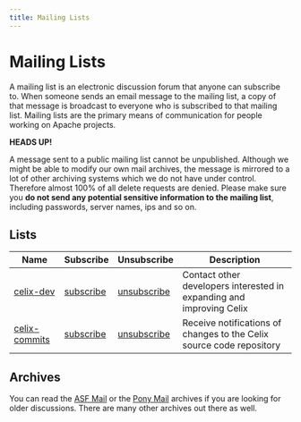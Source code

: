 ```yaml
---
title: Mailing Lists
---
```


# Mailing Lists

A mailing list is an electronic discussion forum that anyone can subscribe to. When someone sends an email message 
to the mailing list, a copy of that message is broadcast to everyone who is subscribed to that mailing list. Mailing 
lists are the primary means of communication for people working on Apache projects.

**HEADS UP!**

<p class="alert alert-primary">A message sent to a public mailing list cannot be unpublished. Although we might be able to modify our own mail archives, 
the message is mirrored to a lot of other archiving systems which we do not have under control. Therefore almost 100% 
of all delete requests are denied. Please make sure you <strong>do not send any potential sensitive information to the mailing list</strong>,
including passwords, server names, ips and so on.</p>

## Lists

| Name | Subscribe | Unsubscribe | Description |
|----|---------|-----------|-----------|
|[celix-dev](https://lists.apache.org/list.html?dev@celix.apache.org) | [subscribe](mailto:dev-subscribe@celix.apache.org?subject=subscribe&amp;body=subscribe) | [unsubscribe](mailto:dev-unsubscribe@celix.apache.org?subject=unsubscribe&amp;body=unsubscribe) | Contact other developers interested in expanding and improving Celix |
|[celix-commits](https://lists.apache.org/list.html?commits@celix.apache.org) | [subscribe](mailto:commits-subscribe@celix.apache.org?subject=subscribe&amp;body=subscribe) | [unsubscribe](mailto:commits-unsubscribe@celix.apache.org?subject=unsubscribe&amp;body=unsubscribe) | Receive notifications of changes to the Celix source code repository |

## Archives

You can read the [ASF Mail](http://mail-archives.apache.org/mod_mbox/celix-dev/) or the
[Pony Mail](https://lists.apache.org/list.html?dev@celix.apache.org) archives if you are looking for older discussions.
There are many other archives out there as well.

